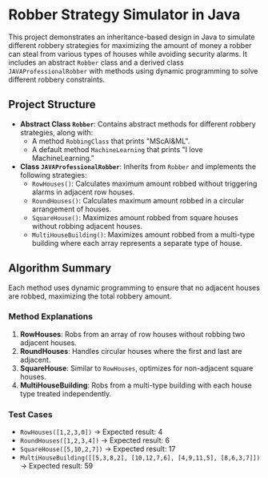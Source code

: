 <!DOCTYPE html>
<html lang="en">
<head>
  <meta charset="UTF-8">
  <meta name="viewport" content="width=device-width, initial-scale=1.0">
  <title>Robber Strategy Simulator in Java</title>
</head>
<body>

<h1>Robber Strategy Simulator in Java</h1>

<p>This project demonstrates an inheritance-based design in Java to simulate different robbery strategies for maximizing the amount of money a robber can steal from various types of houses while avoiding security alarms. It includes an abstract <code>Robber</code> class and a derived class <code>JAVAProfessionalRobber</code> with methods using dynamic programming to solve different robbery constraints.</p>

<h2>Project Structure</h2>
<ul>
  <li><strong>Abstract Class <code>Robber</code></strong>: Contains abstract methods for different robbery strategies, along with:
    <ul>
      <li>A method <code>RobbingClass</code> that prints "MScAI&ML".</li>
      <li>A default method <code>MachineLearning</code> that prints "I love MachineLearning."</li>
    </ul>
  </li>
  <li><strong>Class <code>JAVAProfessionalRobber</code></strong>: Inherits from <code>Robber</code> and implements the following strategies:
    <ul>
      <li><code>RowHouses()</code>: Calculates maximum amount robbed without triggering alarms in adjacent row houses.</li>
      <li><code>RoundHouses()</code>: Calculates maximum amount robbed in a circular arrangement of houses.</li>
      <li><code>SquareHouse()</code>: Maximizes amount robbed from square houses without robbing adjacent houses.</li>
      <li><code>MultiHouseBuilding()</code>: Maximizes amount robbed from a multi-type building where each array represents a separate type of house.</li>
    </ul>
  </li>
</ul>

<h2>Algorithm Summary</h2>
<p>Each method uses dynamic programming to ensure that no adjacent houses are robbed, maximizing the total robbery amount.</p>

<h3>Method Explanations</h3>
<ol>
  <li><strong>RowHouses</strong>: Robs from an array of row houses without robbing two adjacent houses.</li>
  <li><strong>RoundHouses</strong>: Handles circular houses where the first and last are adjacent.</li>
  <li><strong>SquareHouse</strong>: Similar to <code>RowHouses</code>, optimizes for non-adjacent square houses.</li>
  <li><strong>MultiHouseBuilding</strong>: Robs from a multi-type building with each house type treated independently.</li>
</ol>

<h3>Test Cases</h3>
<ul>
  <li><code>RowHouses([1,2,3,0])</code> -> Expected result: 4</li>
  <li><code>RoundHouses([1,2,3,4])</code> -> Expected result: 6</li>
  <li><code>SquareHouse([5,10,2,7])</code> -> Expected result: 17</li>
  <li><code>MultiHouseBuilding([[5,3,8,2], [10,12,7,6], [4,9,11,5], [8,6,3,7]])</code> -> Expected result: 59</li>
</ul>
